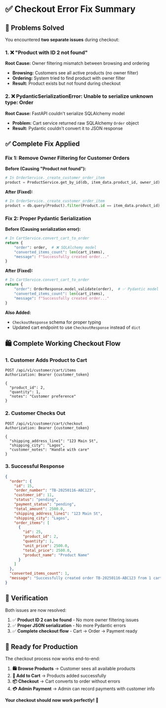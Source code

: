 # ✅ Checkout Error Fix Summary

## 🎯 Problems Solved

You encountered **two separate issues** during checkout:

### 1. ❌ **"Product with ID 2 not found"**
**Root Cause:** Owner filtering mismatch between browsing and ordering
- **Browsing:** Customers see all active products (no owner filter)
- **Ordering:** System tried to find product with owner filter
- **Result:** Product exists but not found during checkout

### 2. ❌ **PydanticSerializationError: Unable to serialize unknown type: Order**
**Root Cause:** FastAPI couldn't serialize SQLAlchemy model
- **Problem:** Cart service returned raw SQLAlchemy `Order` object
- **Result:** Pydantic couldn't convert it to JSON response

## ✅ Complete Fix Applied

### **Fix 1: Remove Owner Filtering for Customer Orders**

**Before (Causing "Product not found"):**
```python
# In OrderService._create_customer_order_item
product = ProductService.get_by_id(db, item_data.product_id, owner_id)  # ❌ Owner filtering
```

**After (Fixed):**
```python
# In OrderService._create_customer_order_item  
product = db.query(Product).filter(Product.id == item_data.product_id).first()  # ✅ No owner filtering
```

### **Fix 2: Proper Pydantic Serialization**

**Before (Causing serialization error):**
```python
# In CartService.convert_cart_to_order
return {
    "order": order,  # ❌ SQLAlchemy model
    "converted_items_count": len(cart_items),
    "message": f"Successfully created order..."
}
```

**After (Fixed):**
```python
# In CartService.convert_cart_to_order
return {
    "order": OrderResponse.model_validate(order),  # ✅ Pydantic model
    "converted_items_count": len(cart_items),
    "message": f"Successfully created order..."
}
```

**Also Added:**
- `CheckoutResponse` schema for proper typing
- Updated cart endpoint to use `CheckoutResponse` instead of `dict`

## 🛍️ Complete Working Checkout Flow

### **1. Customer Adds Product to Cart**
```http
POST /api/v1/customer/cart/items
Authorization: Bearer {customer_token}

{
  "product_id": 2,
  "quantity": 1,
  "notes": "Customer preference"
}
```

### **2. Customer Checks Out**
```http
POST /api/v1/customer/cart/checkout
Authorization: Bearer {customer_token}

{
  "shipping_address_line1": "123 Main St",
  "shipping_city": "Lagos",
  "customer_notes": "Handle with care"
}
```

### **3. Successful Response**
```json
{
  "order": {
    "id": 15,
    "order_number": "TB-20250116-ABC123",
    "customer_id": 11,
    "status": "pending",
    "payment_status": "pending",
    "total_amount": 2500.0,
    "shipping_address_line1": "123 Main St",
    "shipping_city": "Lagos",
    "order_items": [
      {
        "id": 25,
        "product_id": 2,
        "quantity": 1,
        "unit_price": 2500.0,
        "total_price": 2500.0,
        "product_name": "Product Name"
      }
    ]
  },
  "converted_items_count": 1,
  "message": "Successfully created order TB-20250116-ABC123 from 1 cart items"
}
```

## 🧪 Verification

Both issues are now resolved:

1. ✅ **Product ID 2 can be found** - No more owner filtering issues
2. ✅ **Proper JSON serialization** - No more Pydantic errors
3. ✅ **Complete checkout flow** - Cart → Order → Payment ready

## 🎉 Ready for Production

The checkout process now works end-to-end:

1. **🛍️ Browse Products** → Customer sees all available products
2. **🛒 Add to Cart** → Products added successfully  
3. **📦 Checkout** → Cart converts to order without errors
4. **💳 Admin Payment** → Admin can record payments with customer info

**Your checkout should now work perfectly!** 🚀